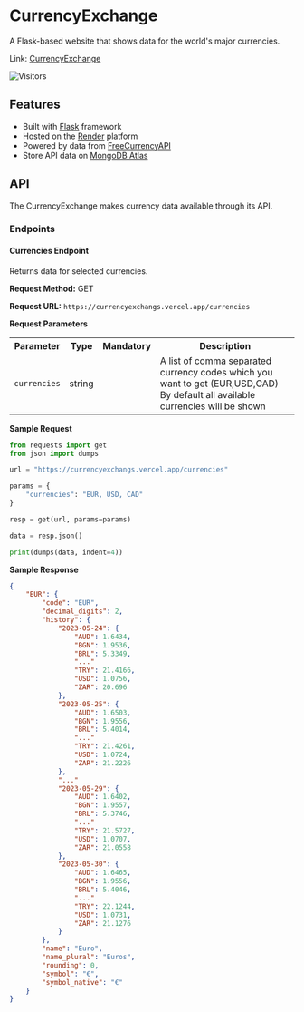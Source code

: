 # CurrencyExchange
A Flask-based website that shows data for the world's major currencies.

Link: [CurrencyExchange](https://currencyexchangs.vercel.app)

![Visitors](https://api.visitorbadge.io/api/visitors?path=https%3A%2F%2Fgithub.com%2FRichardSouzza%2FCurrencyExchange&countColor=%23263759)

## Features
- Built with [Flask](https://flask.palletsprojects.com/) framework
- Hosted on the [Render](https://render.com/) platform
- Powered by data from [FreeCurrencyAPI](https://freecurrencyapi.com/)
- Store API data on [MongoDB Atlas](https://www.mongodb.com/atlas/database)

## API
The CurrencyExchange makes currency data available through its API.

### Endpoints
#### Currencies Endpoint
Returns data for selected currencies.

**Request Method:** GET

**Request URL:** `https://currencyexchangs.vercel.app/currencies`

**Request Parameters**

<table>
  <tr>
    <th>Parameter</th>
    <th>Type</th>
    <th>Mandatory</th>
    <th>Description</th>
  </tr>
  <tr>
    <td><code>currencies</code></td>
    <td>string</td>
    <td></td>
    <td>
      A list of comma separated currency
      codes which you want to get (EUR,USD,CAD)
      By default all available currencies will be shown
    </td>
  </tr>
</table>

**Sample Request**
```python
from requests import get
from json import dumps

url = "https://currencyexchangs.vercel.app/currencies"

params = {
    "currencies": "EUR, USD, CAD"
}

resp = get(url, params=params)

data = resp.json()

print(dumps(data, indent=4))
```

**Sample Response**

```json
{
    "EUR": {
        "code": "EUR",
        "decimal_digits": 2,
        "history": {
            "2023-05-24": {
                "AUD": 1.6434,
                "BGN": 1.9536,
                "BRL": 5.3349,
                "..."
                "TRY": 21.4166,
                "USD": 1.0756,
                "ZAR": 20.696
            },
            "2023-05-25": {
                "AUD": 1.6503,
                "BGN": 1.9556,
                "BRL": 5.4014,
                "..."
                "TRY": 21.4261,
                "USD": 1.0724,
                "ZAR": 21.2226
            },
            "..."
            "2023-05-29": {
                "AUD": 1.6402,
                "BGN": 1.9557,
                "BRL": 5.3746,
                "..."
                "TRY": 21.5727,
                "USD": 1.0707,
                "ZAR": 21.0558
            },
            "2023-05-30": {
                "AUD": 1.6465,
                "BGN": 1.9556,
                "BRL": 5.4046,
                "..."
                "TRY": 22.1244,
                "USD": 1.0731,
                "ZAR": 21.1276
            }
        },
        "name": "Euro",
        "name_plural": "Euros",
        "rounding": 0,
        "symbol": "€",
        "symbol_native": "€"
    }
}
```
